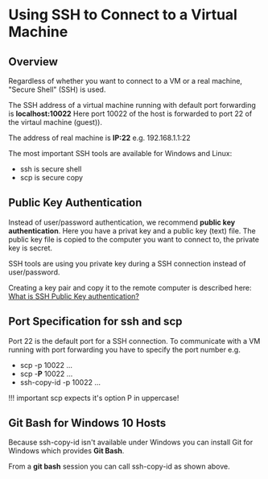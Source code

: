 # Using SSH to Connect to a Virtual Machine

## Overview

Regardless of whether you want to connect to a VM or a real machine, "Secure Shell" (SSH) is used. 

The SSH address of a virtual machine running with default port forwarding is __localhost:10022__
Here port 10022 of the host is forwarded to port 22 of the virtaul machine (guest)).

The address of real machine is __IP:22__ e.g. 192.168.1.1:22

The most important SSH tools are available for Windows and Linux:

* ssh is secure shell
* scp is secure copy


## Public Key Authentication 

Instead of user/password authentication, we recommend __public key authentication__. Here you have a privat key and a public key (text) file.
The public key file is copied to the computer you want to connect to, the private key is secret.

SSH tools are using you private key during a SSH connection instead of user/password.

Creating a key pair and copy it to the remote computer is described here: [What is SSH Public Key authentication?](https://www.ssh.com/academy/ssh/public-key-authentication)

## Port Specification for ssh and scp

Port 22 is the default port for a SSH connection. To communicate with a VM running with port forwarding you have to specify the port number e.g.

* scp -p 10022 ...
* scp -__P__ 10022 ...
* ssh-copy-id -p 10022 ...

!!! important
	scp expects it's option P in uppercase!


## Git Bash for Windows 10 Hosts

Because ssh-copy-id isn't available under Windows you can install Git for Windows which provides __Git Bash__.

From a __git bash__ session you can call ssh-copy-id as shown above.


